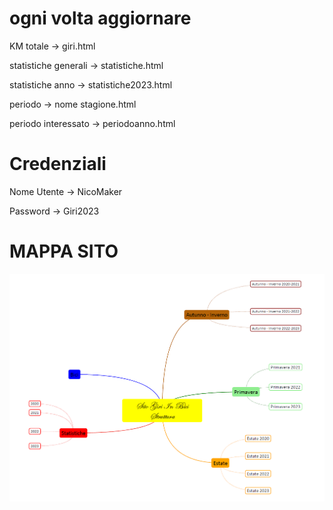 <h1>ogni volta aggiornare </h1>

<p>KM totale ->  giri.html</p> 
<p>statistiche generali -> statistiche.html</p>
<p>statistiche anno -> statistiche2023.html </p>
<p>periodo -> nome stagione.html</p>  
<p>periodo interessato -> periodoanno.html</P> 

<h1> Credenziali </h1>

<p>Nome Utente -> NicoMaker</p>
<p>Password -> Giri2023</P>

<h1>MAPPA SITO </h1>

<img src = "Mappa.png">